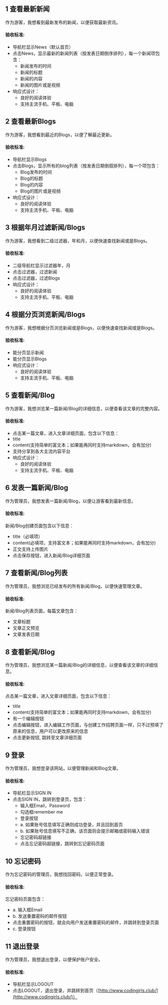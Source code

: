 ## 1 查看最新新闻

作为游客，我想看到最新发布的新闻，以便获取最新资讯。

#### 验收标准: 

- 导航栏显示News（默认首页）
- 点击News，显示最新的新闻列表（按发表日期倒序排列），每一个新闻项包含：
  - 新闻发布的时间
  - 新闻的标题
  - 新闻的内容
  - 新闻的图片或是视频
- 响应式设计：
  - 良好的阅读体验
  - 支持主流手机、平板、电脑

## 2 查看最新Blogs
作为游客，我想看到最近的Blogs，以便了解最近更新。

#### 验收标准: 

- 导航栏显示Blogs
- 点击Blogs，显示所有的blog列表（按发表日期倒叙排列），每一个项包含：
  - Blog发布的时间
  - Blog的标题
  - Blog的内容
  - Blog的图片或是视频
- 响应式设计：
  - 良好的阅读体验
  - 支持主流手机、平板、电脑

## 3 根据年月过滤新闻/Blogs
作为游客，我想看到二级过滤器，年和月，以便快速查找新闻或是Blogs。

#### 验收标准: 

- 二级导航栏显示过滤器年，月
- 点击过滤器，过滤新闻
- 点击过滤器，过滤Blogs
- 响应式设计：
  - 良好的阅读体验
  - 支持主流手机、平板、电脑

## 4 根据分页浏览新闻/Blogs
作为游客，我想根据分页浏览新闻或是Blogs，以便快速查找新闻或是Blogs。

#### 验收标准: 

- 能分页显示新闻
- 能分页显示Blogs
- 响应式设计：
  - 良好的阅读体验
  - 支持主流手机、平板、电脑

## 5 查看新闻/Blog

作为游客，我想浏览某一篇新闻/Blog的详细信息，以便查看该文章的完整内容。

#### 验收标准:

- 点击某一篇文章，进入文章详细页面，包含以下信息：
- title
- content(支持简单的富文本；如果能再同时支持markdown，会有加分)
- 支持分享到各大主流内容平台
- 响应式设计：
  - 良好的阅读体验
  - 支持主流手机、平板、电脑

## 6 发表一篇新闻/Blog
作为管理员，我想发表一篇新闻/Blog，以便让游客看到最新信息。

#### 验收标准:

新闻/Blog创建页面包含以下信息：

- title（必填项）
- content(必填项，支持富文本；如果能再同时支持markdown，会有加分)
- 正文支持上传图片
- 点击保存按钮，进入新闻/Blog详细页面

## 7 查看新闻/Blog列表

作为管理员，我想浏览已经发布的所有新闻/Blog，以便快速管理文章。

#### 验收标准:

新闻/Blog列表页面，每篇文章包含：

- 文章标题
- 文章正文预览
- 文章发表日期

## 8 查看新闻/Blog

作为管理员，我想浏览某一篇新闻/Blog的详细信息，以便查看该文章的详细信息。

#### 验收标准:

点击某一篇文章，进入文章详细页面，包含以下信息：

- title
- content(支持简单的富文本；如果能再同时支持markdown，会有加分)
- 有一个编辑按钮
- 点击编辑按钮，进入编辑工作页面，与创建工作招聘页面一样，只不过预填了原来的信息，用户可以更改原来的信息
- 点击更新按钮, 跳转至文章详细页面

## 9 登录

作为管理员，我想登录该网站，以便管理新闻和Blog文章。

#### 验收标准:

- 导航栏显示SIGN IN
- 点击SIGN IN，跳转到登录页，包含：
  - 输入框Email，Password
  - 勾选框remember me
  - 登录按钮
  - a. 如果账号信息填写正确则成功登录，并且回到首页
  - b. 如果账号信息填写不正确，该页面则会提示邮箱或密码输入错误
  - 忘记密码超链接
  - 点击忘记密码超链接，跳转到忘记密码页面

## 10 忘记密码

作为忘记密码的管理员，我想找回密码，以便正常登录。

#### 验收标准:

忘记密码页面包含：

- a. 输入框Email
- b. 发送重置密码的邮件按钮
- 点击重置密码的按钮，就会向用户发送重置密码的邮件，并跳转到登录页面
- c. 登录按钮

## 11 退出登录

作为管理员，我想退出登录，以便保护账户安全。

#### 验收标准:

- 导航栏显示LOGOUT
- 点击LOGOUT，退出登录，并跳转到首页（[http://www.codingirls.club/](http://www.codingirls.club/)）
